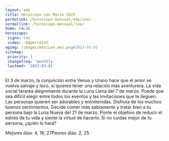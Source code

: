```yaml
---
layout: amp
title: Horoscopo Leo Marzo 2023 
permalink: /horoscopo-mensual/amp/leo/
normallink: /horoscopo-mensual/leo/
home: FALSE
horoscopo:
 signo: leo
 video: -DQpmrrAIeU
ogimg: /images/mes/Leo_mes.png#2023-03-01
sitemap:
 priority: 1
 changefreq: 'monthly'
 lastmod: '2023-03-01'
---
```



El 3 de marzo, la conjunción entre Venus y Urano hace que el amor se vuelva salvaje y loco, si quieres tener una relación más aventurera. La vida social tararea alegremente durante la Luna Llena del 7 de marzo. Puede que sea difícil elegir entre todos los eventos y las invitaciones que te lleguen. Las personas quieren ser adorables y entretenidas. Disfruta de los muchos buenos sentimientos. Decide comer más sabiamente y tratar bien a tu persona bajo la Luna Nueva del 21 de marzo. Ponte el objetivo de reducir el estrés de tu vida y siente la virtud de hacerlo. Si no cuidas mejor de tu persona, ¿quién lo hará?

Mejores días: 4, 18, 27Peores días: 2, 25